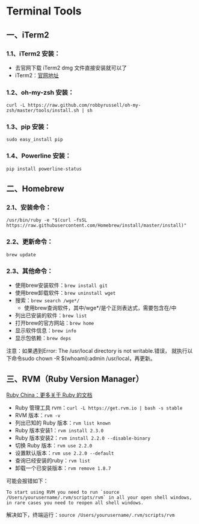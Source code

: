 # Terminal Tools

## 一、iTerm2

### 1.1、iTerm2 安装：

* 去官网下载 iTerm2 dmg 文件直接安装就可以了
* iTerm2：[官网地址](https://www.iterm2.com)

### 1.2、oh-my-zsh 安装：

```
curl -L https://raw.github.com/robbyrussell/oh-my-zsh/master/tools/install.sh | sh
```

### 1.3、pip 安装：

```
sudo easy_install pip
```

### 1.4、Powerline 安装：

```
pip install powerline-status
```

## 二、Homebrew


### 2.1、安装命令：

```
/usr/bin/ruby -e "$(curl -fsSL https://raw.githubusercontent.com/Homebrew/install/master/install)"
```

### 2.2、更新命令：

```
brew update
```

### 2.3、其他命令：

* 使用brew安装软件：`brew install git`
* 使用brew卸载软件：`brew uninstall wget`
* 搜索：`brew search /wge*/`   
    * 使用brew查询软件，其中/wge*/是个正则表达式，需要包含在/中
* 列出已安装的软件：`brew list`
* 打开brew的官方网站：`brew home`
* 显示软件信息：`brew info`
* 显示包依赖：`brew deps`

注意：如果遇到Error: The /usr/local directory is not writable.错误，
就执行以下命令sudo chown -R $(whoami):admin /usr/local，再更新。

## 三、RVM（Ruby Version Manager）

[Ruby China：更多关于 Ruby 的文档](https://ruby-china.org/wiki/rvm-guide)

* Ruby 管理工具 rvm：`curl -L https://get.rvm.io | bash -s stable`
* RVM 版本：`rvm -v`
* 列出已知的 Ruby 版本：`rvm list known`
* Ruby 版本安装1：`rvm install 2.3.0`
* Ruby 版本安装2：`rvm install 2.2.0 --disable-binary`
* 切换 Ruby 版本：`rvm use 2.2.0`
* 设置默认版本：`rvm use 2.2.0 --default`
* 查询已经安装的ruby：`rvm list`
* 卸载一个已安装版本：`rvm remove 1.8.7`

可能会报错如下：

```
To start using RVM you need to run `source /Users/yourusername/.rvm/scripts/rvm` in all your open shell windows, in rare cases you need to reopen all shell windows.
```

解决如下，终端运行：`source /Users/yourusername/.rvm/scripts/rvm`



